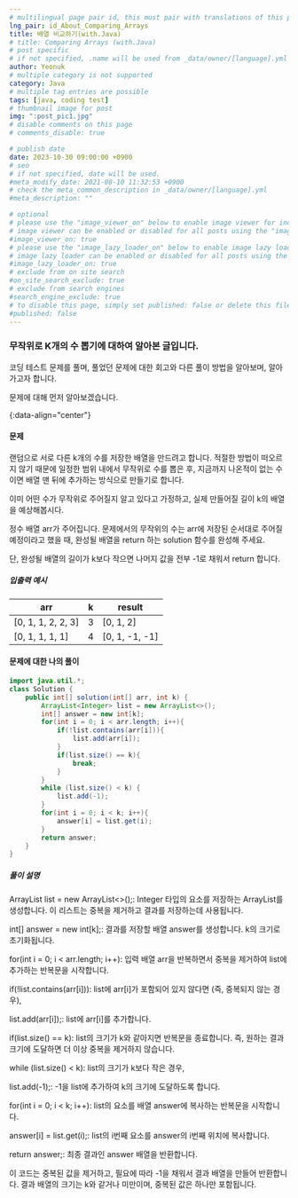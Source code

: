 ```yaml
---
# multilingual page pair id, this must pair with translations of this page. (This name must be unique)
lng_pair: id_About_Comparing_Arrays
title: 배열 비교하기(with.Java)
# title: Comparing Arrays (with.Java)
# post specific
# if not specified, .name will be used from _data/owner/[language].yml
author: Yeonuk
# multiple category is not supported
category: Java
# multiple tag entries are possible
tags: [java, coding test]
# thumbnail image for post
img: ":post_pic1.jpg"
# disable comments on this page
# comments_disable: true

# publish date
date: 2023-10-30 09:00:00 +0900
# seo
# if not specified, date will be used.
#meta_modify_date: 2021-08-10 11:32:53 +0900
# check the meta_common_description in _data/owner/[language].yml
#meta_description: ""

# optional
# please use the "image_viewer_on" below to enable image viewer for individual pages or posts (_posts/ or [language]/_posts folders).
# image viewer can be enabled or disabled for all posts using the "image_viewer_posts: true" setting in _data/conf/main.yml.
#image_viewer_on: true
# please use the "image_lazy_loader_on" below to enable image lazy loader for individual pages or posts (_posts/ or [language]/_posts folders).
# image lazy loader can be enabled or disabled for all posts using the "image_lazy_loader_posts: true" setting in _data/conf/main.yml.
#image_lazy_loader_on: true
# exclude from on site search
#on_site_search_exclude: true
# exclude from search engines
#search_engine_exclude: true
# to disable this page, simply set published: false or delete this file
#published: false
---
```


<!-- outline-start -->

### 무작위로 K개의 수 뽑기에 대하여 알아본 글입니다.

코딩 테스트 문제를 풀며, 풀었던 문제에 대한 회고와 다른 풀이 방법을 알아보며, 알아가고자 합니다.

문제에 대해 먼저 알아보겠습니다.

{:data-align="center"}

<!-- outline-end -->

#### 문제

랜덤으로 서로 다른 k개의 수를 저장한 배열을 만드려고 합니다. 적절한 방법이 떠오르지 않기 때문에 일정한 범위 내에서 무작위로 수를 뽑은 후, 지금까지 나온적이 없는 수이면 배열 맨 뒤에 추가하는 방식으로 만들기로 합니다.

이미 어떤 수가 무작위로 주어질지 알고 있다고 가정하고, 실제 만들어질 길이 k의 배열을 예상해봅시다.

정수 배열 arr가 주어집니다. 문제에서의 무작위의 수는 arr에 저장된 순서대로 주어질 예정이라고 했을 때, 완성될 배열을 return 하는 solution 함수를 완성해 주세요.

단, 완성될 배열의 길이가 k보다 작으면 나머지 값을 전부 -1로 채워서 return 합니다.

##### 입출력 예시

| arr                | k   | result         |
| ------------------ | --- | -------------- |
| [0, 1, 1, 2, 2, 3] | 3   | [0, 1, 2]      |
| [0, 1, 1, 1, 1]    | 4   | [0, 1, -1, -1] |

#### 문제에 대한 나의 풀이

```java
import java.util.*;
class Solution {
    public int[] solution(int[] arr, int k) {
        ArrayList<Integer> list = new ArrayList<>();
        int[] answer = new int[k];
        for(int i = 0; i < arr.length; i++){
            if(!list.contains(arr[i])){
                list.add(arr[i]);
            }
            if(list.size() == k){
                break;
            }
        }
        while (list.size() < k) {
            list.add(-1);
        }
        for(int i = 0; i < k; i++){
            answer[i] = list.get(i);
        }
        return answer;
    }
}
```

##### 풀이 설명

ArrayList<Integer> list = new ArrayList<>();: Integer 타입의 요소를 저장하는 ArrayList를 생성합니다. 이 리스트는 중복을 제거하고 결과를 저장하는데 사용됩니다.

int[] answer = new int[k];: 결과를 저장할 배열 answer를 생성합니다. k의 크기로 초기화됩니다.

for(int i = 0; i < arr.length; i++): 입력 배열 arr을 반복하면서 중복을 제거하여 list에 추가하는 반복문을 시작합니다.

if(!list.contains(arr[i])): list에 arr[i]가 포함되어 있지 않다면 (즉, 중복되지 않는 경우),

list.add(arr[i]);: list에 arr[i]를 추가합니다.

if(list.size() == k): list의 크기가 k와 같아지면 반복문을 종료합니다. 즉, 원하는 결과 크기에 도달하면 더 이상 중복을 제거하지 않습니다.

while (list.size() < k): list의 크기가 k보다 작은 경우,

list.add(-1);: -1을 list에 추가하여 k의 크기에 도달하도록 합니다.

for(int i = 0; i < k; i++): list의 요소를 배열 answer에 복사하는 반복문을 시작합니다.

answer[i] = list.get(i);: list의 i번째 요소를 answer의 i번째 위치에 복사합니다.

return answer;: 최종 결과인 answer 배열을 반환합니다.

이 코드는 중복된 값을 제거하고, 필요에 따라 -1을 채워서 결과 배열을 만들어 반환합니다. 결과 배열의 크기는 k와 같거나 미만이며, 중복된 값은 하나만 포함됩니다.
